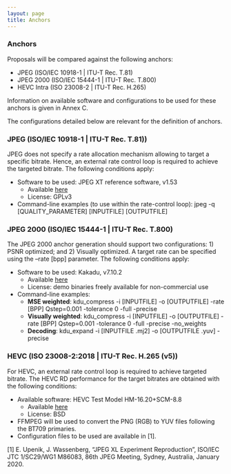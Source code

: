 ```yaml
---
layout: page
title: Anchors
---
```


### Anchors

Proposals will be compared against the following anchors:

* JPEG (ISO/IEC 10918-1 \| ITU-T Rec. T.81)
* JPEG 2000 (ISO/IEC 15444-1 \| ITU-T Rec. T.800)
* HEVC Intra (ISO 23008-2 \| ITU-T Rec. H.265)

Information on available software and configurations to be used for these anchors is given in Annex C.


The configurations detailed below are relevant for the definition of anchors.

### JPEG (ISO/IEC 10918-1 \| ITU-T Rec. T.81))
JPEG does not specify a rate allocation mechanism allowing to target a specific bitrate. Hence, an external rate control loop is required to achieve the targeted bitrate. The following conditions apply:
* Software to be used: JPEG XT reference software, v1.53
	+ Available [here](http://jpeg.org/jpegxt/software.html)
	+ License: GPLv3
* Command-line examples (to use within the rate-control loop): jpeg -q [QUALITY_PARAMETER] [INPUTFILE] [OUTPUTFILE]


### JPEG 2000 (ISO/IEC 15444-1 \| ITU-T Rec. T.800)
The JPEG 2000 anchor generation should support two configurations: 1) PSNR optimized; and 2) Visually optimized. A target rate can be specified using the –rate [bpp] parameter. The following conditions apply:
* Software to be used: Kakadu, v7.10.2
	+ Available [here](http://www.kakadusoftware.com)
	+ License: demo binaries freely available for non-commercial use
* Command-line examples: 	
	+ **MSE weighted**: kdu_compress -i [INPUTFILE] -o [OUTPUTFILE] -rate [BPP] Qstep=0.001 -tolerance 0 -full -precise
	+ **Visually weighted**: kdu_compress -i [INPUTFILE] -o [OUTPUTFILE] -rate [BPP] Qstep=0.001 -tolerance 0 -full -precise -no_weights
	+ **Decoding**: kdu_expand -i [INPUTFILE .mj2] -o [OUTPUTFILE .yuv] -precise


###	HEVC (ISO 23008-2:2018 \| ITU-T Rec. H.265 (v5))
For HEVC, an external rate control loop is required to achieve targeted bitrate. The HEVC RD performance for the target bitrates are obtained with the following conditions:
* Available software: HEVC Test Model HM-16.20+SCM-8.8
	- Available [here](https://hevc.hhi.fraunhofer.de/)
	- License: BSD
* FFMPEG will be used to convert the PNG (RGB) to YUV files following the BT709 primaries.
* Configuration files to be used are available in [1].


[1] E. Upenik, J. Wassenberg, “JPEG XL Experiment Reproduction”, ISO/IEC JTC 1/SC29/WG1 M86083, 86th JPEG Meeting, Sydney, Australia, January 2020.
